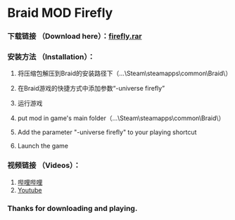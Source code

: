 # Braid MOD Firefly

### 下载链接 （Download here）：[firefly.rar](https://github.com/tangyuan9826/braid-mod-firefly-release/blob/master/firefly.rar?raw=true) 

### 安装方法 （Installation）：
1. 将压缩包解压到Braid的安装路径下（...\Steam\steamapps\common\Braid\）
2. 在Braid游戏的快捷方式中添加参数“-universe firefly”
3. 运行游戏

1. put mod in game's main folder（...\Steam\steamapps\common\Braid\）
2. Add the parameter "-universe firefly" to your playing shortcut
3. Launch the game

### 视频链接 （Videos）：
1. [哔哩哔哩](http://www.bilibili.com/video/av6596670/)
2. [Youtube](https://www.youtube.com/watch?v=z2UrTp6Ury0&list=PLei_1QuvGErFhpSCTrVkPBJ51jID27lk_)



### Thanks for downloading and playing.
